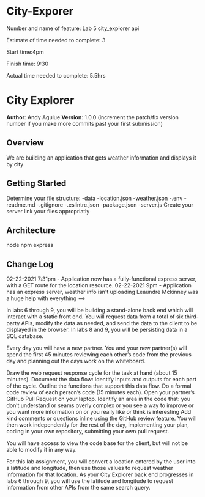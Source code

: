 # City-Exporer

Number and name of feature: Lab 5 city_explorer api

Estimate of time needed to complete: 3

Start time:4pm

Finish time: 9:30

Actual time needed to complete: 5.5hrs

# City Explorer

**Author**: Andy Agulue
**Version**: 1.0.0 (increment the patch/fix version number if you make more commits past your first submission)

## Overview
We are building an application that gets weather information and displays it by city

## Getting Started

Determine your file structure:
    -data
      -location.json
      -weather.json
    -.env
    -readme.md
    -.gitignore
    -.eslintrc.json
    -package.json
    -server.js
Create your server
link your files appropriatly 


## Architecture
node
npm
express
## Change Log
<!-- Use this area to document the iterative changes made to your application as each feature is successfully implemented. Use time stamps. Here's an examples:



## Credits and Collaborations
<!-- Give credit (and a link) to other people or resources that helped you build this application. -->
02-22-2021 7:31pm - Application now has a fully-functional express server, with a GET route for the location resource.
02-22-2021 9pm - Application has an express server, weather info isn't uploading
Leaundre Mckinney was a huge help with everything
-->

In labs 6 through 9, you will be building a stand-alone back end which will interact with a static front end. You will request data from a total of six third-party APIs, modify the data as needed, and send the data to the client to be displayed in the browser. In labs 8 and 9, you will be persisting data in a SQL database.

Every day you will have a new partner. You and your new partner(s) will spend the first 45 minutes reviewing each other’s code from the previous day and planning out the days work on the whiteboard.

Draw the web request response cycle for the task at hand (about 15 minutes).
Document the data flow: identify inputs and outputs for each part of the cycle.
Outline the functions that support this data flow.
Do a formal code review of each person’s code (15 minutes each).
Open your partner’s GitHub Pull Request on your laptop.
Identify an area in the code that:
you don’t understand
or seams overly complex
or you see a way to improve
or you want more information on
or you really like or think is interesting
Add kind comments or questions inline using the GitHub review feature.
You will then work independently for the rest of the day, implementing your plan, coding in your own repository, submitting your own pull request.

You will have access to view the code base for the client, but will not be able to modify it in any way.

For this lab assignment, you will convert a location entered by the user into a latitude and longitude, then use those values to request weather information for that location. As your City Explorer back end progresses in labs 6 through 9, you will use the latitude and longitude to request information from other APIs from the same search query.
